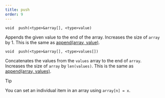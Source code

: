```yaml
---
title: push
order: 9
---
```

`void  push(<type>&array[], <type>value)`

Appends the given value to the end of the array. Increases the size of `array` by 1. This is the same as [append(array, value)](/en/houdini-vex/arrays/append "Adds an item to an array or string.").

`void  push(<type>&array[], <type>values[])`

Concatenates the values from the `values` array to the end of `array`. Increases the size of `array` by `len(values)`. This is the same as [append(array, values)](/en/houdini-vex/arrays/append "Adds an item to an array or string.").

Tip

You can set an individual item in an array using `array[n] = x`.
